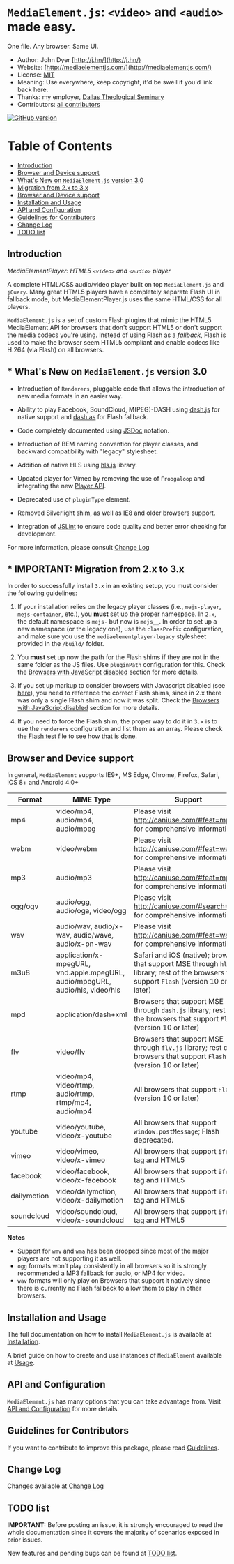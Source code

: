 # `MediaElement.js`: `<video>` and `<audio>` made easy. 

One file. Any browser. Same UI.

* Author: John Dyer [http://j.hn/](http://j.hn/)
* Website: [http://mediaelementjs.com/](http://mediaelementjs.com/)
* License: [MIT](http://johndyer.mit-license.org/)
* Meaning: Use everywhere, keep copyright, it'd be swell if you'd link back here.
* Thanks: my employer, [Dallas Theological Seminary](http://www.dts.edu/)
* Contributors: [all contributors](https://github.com/johndyer/mediaelement/graphs/contributors)

[![GitHub version](https://badge.fury.io/gh/johndyer%2Fmediaelement.svg)](https://badge.fury.io/gh/johndyer%2Fmediaelement)

# Table of Contents

* [Introduction](#intro)
* [Browser and Device support](#browser-support)
* [What's New on `MediaElement.js` version 3.0](#new-features)
* [Migration from 2.x to 3.x](#migration)
* [Browser and Device support](#browser-support)
* [Installation and Usage](#installation)
* [API and Configuration](#api)
* [Guidelines for Contributors](#guidelines)
* [Change Log](#changelog)
* [TODO list](#todo)

<a id="intro"></a>
## Introduction

_MediaElementPlayer: HTML5 `<video>` and `<audio>` player_

A complete HTML/CSS audio/video player built on top `MediaElement.js` and `jQuery`. Many great HTML5 players have a completely separate Flash UI in fallback mode, but MediaElementPlayer.js uses the same HTML/CSS for all players.

`MediaElement.js` is a set of custom Flash plugins that mimic the HTML5 MediaElement API for browsers that don't support HTML5 or don't support the media codecs you're using. 
Instead of using Flash as a _fallback_, Flash is used to make the browser seem HTML5 compliant and enable codecs like H.264 (via Flash) on all browsers.

<a id="new-features"></a>
## * What's New on `MediaElement.js` version 3.0

* Introduction of `Renderers`, pluggable code that allows the introduction of new media formats in an easier way.

* Ability to play Facebook, SoundCloud, M(PEG)-DASH using [dash.js](https://github.com/Dash-Industry-Forum/dash.js) for native support and [dash.as](https://github.com/castlabs/dashas) for Flash fallback.

* Code completely documented using [JSDoc](http://usejsdoc.org/) notation.

* Introduction of BEM naming convention for player classes, and backward compatibility with "legacy" stylesheet.

* Addition of native HLS using [hls.js](https://github.com/dailymotion/hls.js) library.

* Updated player for Vimeo by removing the use of `Froogaloop` and integrating the new [Player API](https://github.com/vimeo/player.js).

* Deprecated use of `pluginType` element.
 
* Removed Silverlight shim, as well as IE8 and older browsers support.

* Integration of [JSLint](https://github.com/douglascrockford/JSLint) to ensure code quality and better error checking for development.

For more information, please consult [Change Log](changelog.md)

<a id="migration"></a>
## * IMPORTANT: Migration from 2.x to 3.x
In order to successfully install `3.x` in an existing setup, you must consider the following guidelines:

1. If your installation relies on the legacy player classes (i.e., `mejs-player`, `mejs-container`, etc.), you **must** set up the proper namespace. In `2.x`, the default namespace is `mejs-` but now is `mejs__`. In order to set up a new namespace (or the legacy one), use the `classPrefix` configuration, and make sure you use the `mediaelementplayer-legacy` stylesheet provided in the `/build/` folder.

2. You **must** set up now the path for the Flash shims if they are not in the same folder as the JS files. Use `pluginPath` configuration for this. Check the [Browsers with JavaScript disabled](installation.md#disabled-javascript) section for more details.

3. If you set up markup to consider browsers with Javascript disabled (see [here](installation.md#disabled-javascript)), you need to reference the correct Flash shims, since in 2.x there was only a single Flash shim and now it was split. Check the [Browsers with JavaScript disabled](installation.md#disabled-javascript) section for more details.
 
4. If you need to force the Flash shim, the proper way to do it in `3.x` is to use the `renderers` configuration and list them as an array. Please check the [Flash test](test/flash.html) file to see how that is done.

<a id="browser-support"></a>
## Browser and Device support

In general, `MediaElement` supports IE9+, MS Edge, Chrome, Firefox, Safari, iOS 8+ and Android 4.0+

Format | MIME Type | Support
------ | --------- | -------
mp4 | video/mp4, audio/mp4, audio/mpeg | Please visit http://caniuse.com/#feat=mpeg4 for comprehensive information
webm | video/webm | Please visit http://caniuse.com/#feat=webm for comprehensive information
mp3 | audio/mp3 | Please visit http://caniuse.com/#feat=mp3 for comprehensive information
ogg/ogv | audio/ogg, audio/oga, video/ogg | Please visit http://caniuse.com/#search=ogg for comprehensive information
wav | audio/wav, audio/x-wav, audio/wave, audio/x-pn-wav | Please visit http://caniuse.com/#feat=wav for comprehensive information
m3u8 | application/x-mpegURL, vnd.apple.mpegURL, audio/mpegURL, audio/hls, video/hls | Safari and iOS (native); browsers that support MSE through `hls.js` library; rest of the browsers that support `Flash` (version 10 or later)
mpd | application/dash+xml | Browsers that support MSE through `dash.js` library; rest of the browsers that support `Flash` (version 10 or later)
flv | video/flv | Browsers that support MSE through `flv.js` library; rest of the browsers that support `Flash` (version 10 or later)
rtmp | video/mp4, video/rtmp, audio/rtmp, rtmp/mp4, audio/mp4 | All browsers that support `Flash` (version 10 or later)
youtube | video/youtube, video/x-youtube | All browsers that support `window.postMessage`; Flash deprecated.
vimeo | video/vimeo, video/x-vimeo | All browsers that support `iframe` tag and HTML5
facebook | video/facebook, video/x-facebook | All browsers that support `iframe` tag and HTML5
dailymotion | video/dailymotion, video/x-dailymotion | All browsers that support `iframe` tag and HTML5
soundcloud | video/soundcloud, video/x-soundcloud | All browsers that support `iframe` tag and HTML5

**Notes** 
* Support for `wmv` and `wma` has been dropped since most of the major players are not supporting it as well.
* `ogg` formats won’t play consistently in all browsers so it is strongly recommended a MP3 fallback for audio, or MP4 for video.
* `wav` formats will only play on Browsers that support it natively since there is currently no Flash fallback to allow them to play in other browsers.


<a id="installation"></a>
## Installation and Usage

The full documentation on how to install `MediaElement.js` is available at [Installation](installation.md).

A brief guide on how to create and use instances of `MediaElement` available at [Usage](usage.md).

<a id="api"></a>
## API and Configuration
   
`MediaElement.js` has many options that you can take advantage from. Visit [API and Configuration](api.md) for more details.

<a id="guidelines"></a>
## Guidelines for Contributors

If you want to contribute to improve this package, please read [Guidelines](guidelines.md).

<a id="changelog"></a>
## Change Log

Changes available at [Change Log](changelog.md)

<a id="todo"></a>
## TODO list

**IMPORTANT:** Before posting an issue, it is strongly encouraged to read the whole documentation since it covers the majority of scenarios exposed in prior issues. 

New features and pending bugs can be found at [TODO list](TODO.md).